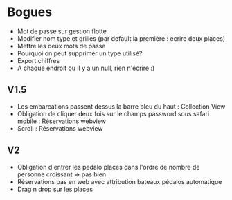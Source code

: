 Bogues
=========

* Mot de passe sur gestion flotte
* Modifier nom type et grilles (par default la première : ecrire deux places)
* Mettre les deux mots de passe
* Pourquoi on peut supprimer un type utilisé?
* Export chiffres
* A chaque endroit ou il y a un null, rien n'écrire :)

## V1.5
* Les embarcations passent dessus la barre bleu du haut : Collection View
* Obligation de cliquer deux fois sur le champs password sous safari mobile : Réservations webview
* Scroll : Réservations webview

## V2
* Obligation d'entrer les pedalo places dans l'ordre de nombre de personne croissant => pas bien
* Réservations pas en web avec attribution bateaux pédalos automatique
* Drag n drop sur les places
